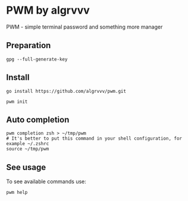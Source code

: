 # PWM by algrvvv

PWM - simple terminal password and something more manager

## Preparation

```shell
gpg --full-generate-key
```

## Install

```shell
go install https://github.com/algrvvv/pwm.git
```

```shell
pwm init
```

## Auto completion

```shell
pwm completion zsh > ~/tmp/pwm
# It's better to put this command in your shell configuration, for example ~/.zshrc
source ~/tmp/pwm
```

## See usage

To see available commands use:
```shell
pwm help
```
